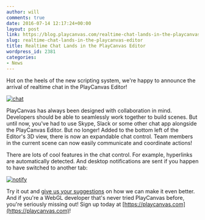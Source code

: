 ```yaml
---
author: will
comments: true
date: 2016-07-14 12:17:24+00:00
layout: post
link: https://blog.playcanvas.com/realtime-chat-lands-in-the-playcanvas-editor/
slug: realtime-chat-lands-in-the-playcanvas-editor
title: Realtime Chat Lands in the PlayCanvas Editor
wordpress_id: 2381
categories:
- News
---
```


Hot on the heels of the new scripting system, we're happy to announce the arrival of realtime chat in the PlayCanvas Editor!

<!-- more -->

[![chat](https://blog.playcanvas.com/wp-content/uploads/2016/07/chat.gif)](http://blog.playcanvas.com/wp-content/uploads/2016/07/chat.gif)

PlayCanvas has always been designed with collaboration in mind. Developers should be able to seamlessly work together to build scenes. But until now, you've had to use Skype, Slack or some other chat app alongside the PlayCanvas Editor. But no longer! Added to the bottom left of the Editor's 3D view, there is now an expandable chat control. Team members in the current scene can now easily communicate and coordinate actions!

There are lots of cool features in the chat control. For example, hyperlinks are automatically detected. And desktop notifications are sent if you happen to have switched to another tab:

[![notify](https://blog.playcanvas.com/wp-content/uploads/2016/07/notify.gif)](http://blog.playcanvas.com/wp-content/uploads/2016/07/notify.gif)

Try it out and [give us your suggestions](http://forum.playcanvas.com/t/realtime-chat-lands-in-the-playcanvas-editor/2155) on how we can make it even better. And if you're a WebGL developer that's never tried PlayCanvas before, you're seriously missing out! Sign up today at [https://playcanvas.com](https://playcanvas.com)!
